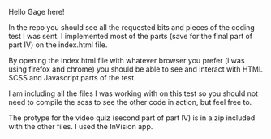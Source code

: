 Hello Gage here!

In the repo you should see all the requested bits and pieces of the coding test I was sent.
I implemented most of the parts (save for the final part of part IV) on the index.html file.

By opening the index.html file with whatever browser you prefer (i was using firefox and chrome)
you should be able to see and interact with HTML SCSS and Javascript parts of the test.

I am including all the files I was working with on this test so you should not need to compile the scss to see the other code in action, but feel free to.

The protype for the video quiz (second part of part IV) is in a zip included with the other files. I used the InVision app.